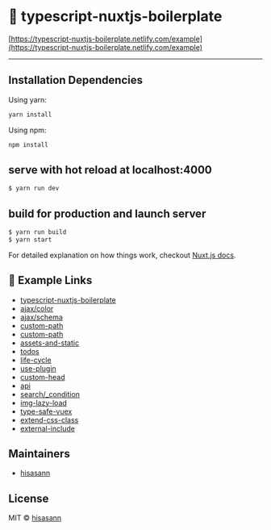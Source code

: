 # :bento: typescript-nuxtjs-boilerplate

[https://typescript-nuxtjs-boilerplate.netlify.com/example](https://typescript-nuxtjs-boilerplate.netlify.com/example)

---

## Installation Dependencies

Using yarn:

```bash
yarn install
```

Using npm:

```bash
npm install
```

## serve with hot reload at localhost:4000

```bash
$ yarn run dev
```

## build for production and launch server

```bash
$ yarn run build
$ yarn start
```

For detailed explanation on how things work, checkout [Nuxt.js docs](https://nuxtjs.org).

##  :blue_book: Example Links

- [typescript-nuxtjs-boilerplate](https://typescript-nuxtjs-boilerplate.netlify.com/example)
- [ajax/color](https://typescript-nuxtjs-boilerplate.netlify.com/example/ajax/color)
- [ajax/schema](https://typescript-nuxtjs-boilerplate.netlify.com/example/ajax/schema)
- [custom-path](https://typescript-nuxtjs-boilerplate.netlify.com/example/c-01/e-02/)
- [custom-path](https://typescript-nuxtjs-boilerplate.netlify.com/example/d-03/f-04/)
- [assets-and-static](https://typescript-nuxtjs-boilerplate.netlify.com/example/assets-and-static)
- [todos](https://typescript-nuxtjs-boilerplate.netlify.com/example/todos)
- [life-cycle](https://typescript-nuxtjs-boilerplate.netlify.com/example/life-cycle)
- [use-plugin](https://typescript-nuxtjs-boilerplate.netlify.com/example/use-plugin)
- [custom-head](https://typescript-nuxtjs-boilerplate.netlify.com/example/custom-head)
- [api](https://typescript-nuxtjs-boilerplate.netlify.com/example/api)
- [search/_condition](https://typescript-nuxtjs-boilerplate.netlify.com/example/search/?hoge=foo&bar=fuga)
- [img-lazy-load](https://typescript-nuxtjs-boilerplate.netlify.com/example/img-lazy-load)
- [type-safe-vuex](https://typescript-nuxtjs-boilerplate.netlify.com/example/type-safe-vuex)
- [extend-css-class](https://typescript-nuxtjs-boilerplate.netlify.com/example/extend-css-class)
- [external-include](https://typescript-nuxtjs-boilerplate.netlify.com/include/)

## Maintainers

- [hisasann](https://github.com/hisasann)

## License

MIT © [hisasann](https://github.com/hisasann)

